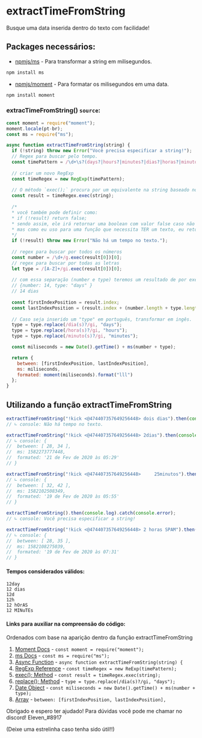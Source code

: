 # extractTimeFromString
Busque uma data inserida dentro do texto com facilidade!

## Packages necessários:
- [npmjs/ms](https://www.npmjs.com/package/ms) - Para transformar a string em milisegundos.
```javascript
npm install ms
```
- [npmjs/moment](https://www.npmjs.com/package/moment) - Para formatar os milisegundos em uma data.
```javascript
npm install moment
```

### extracTimeFromString() `source`:
```javascript
const moment = require("moment");
moment.locale(pt-br);
const ms = require("ms");

async function extractTimeFromString(string) {
  if (!string) throw new Error("Você precisa especificar a string!");
  // Regex para buscar pelo tempo.
  const timePattern = /\d+\s?(days?|hours?|minutes?|dias?|horas?|minutos?|d|h|m)/gi;
  
  // criar um novo RegExp
  const timeRegex = new RegExp(timePattern);
  
  // O método `exec();` procura por um equivalente na string baseado no regex. 
  const result = timeRegex.exec(string);
  
  /* 
  * você também pode definir como:
  * if (!result) return false;
  * sendo assim, ele irá retornar uma boolean com valor false caso não encontre um tempo no texto.
  * mas como eu uso para uma função que necessita TER um texto, eu retorno um erro.
  */
  if (!result) throw new Error("Não há um tempo no texto.");
  
  // regex para buscar por todos os números
  const number = /\d+/g.exec(result[0])[0];
  // regex para buscar por todas as letras
  let type = /[A-Z]+/gi.exec(result[0])[0];
  
  // com essa separação (number e type) teremos um resultado de por exemplo:
  // {number: 14, type: "days" } 
  // 14 dias
  
  const firstIndexPosition = result.index;  
  const lastIndexPosition = (result.index + (number.length + type.length + 1)) 
  
  // Caso seja inserido um "type" em português, transformar em ingês.
  type = type.replace(/dia(s)?/gi, "days");
  type = type.replace(/hora(s)?/gi, "hours");
  type = type.replace(/minuto(s)?/gi, "minutes");

  const miliseconds = new Date().getTime() + ms(number + type);

  return {
    between: [firstIndexPosition, lastIndexPosition],
    ms: miliseconds,
    formated: moment(miliseconds).format("lll")
  }; 
}
```
## Utilizando a função extractTimeFromString
```javascript
extractTimeFromString("!kick <@474407357649256448> dois dias").then(console.log).catch(err => console.log(err.message))
// ∟ console: Não há tempo no texto.

extractTimeFromString("!kick <@474407357649256448> 2dias").then(console.log).catch(err => console.log(err.message))
// ∟ console: {
//  between: [ 28, 34 ],
//  ms: 1582273777448,
//  formated: '21 de Fev de 2020 às 05:29'
// }

extractTimeFromString("!kick <@474407357649256448>     25minutos").then(console.log).catch(err => console.log(err.message))
// ∟ console: {
//  between: [ 32, 42 ],
//  ms: 1582102508349,
//  formated: '19 de Fev de 2020 às 05:55'
// }

extractTimeFromString().then(console.log).catch(console.error);
// ∟ console: Você precisa especificar a string!

extractTimeFromString("!kick <@474407357649256448> 2 horas SPAM").then(console.log).catch(err => console.log(err.message));
// ∟ console: {
//  between: [ 28, 35 ],
//  ms: 1582108275039,
//  formated: '19 de Fev de 2020 às 07:31'
// }
```

#### Tempos considerados válidos:
```
12day
12 dias
12d
12h
12 hOrAS
12 MINuTEs
```

#### Links para auxiliar na compreensão do código:
Ordenados com base na aparição dentro da função extractTimeFromString

1. [Moment Docs](https://momentjs.com/docs/) - `const moment = require("moment");`
2. [ms Docs](https://www.npmjs.com/package/ms) - `const ms = require("ms");`
3. [Async Function](https://developer.mozilla.org/pt-BR/docs/Web/JavaScript/Reference/Statements/funcoes_assincronas) - `async function extractTimeFromString(string) {`
4. [RegExp Reference](https://www.w3schools.com/jsref/jsref_obj_regexp.asp) - `const timeRegex = new ReExp(timePattern);`
5. [exec(); Method](https://www.w3schools.com/jsref/jsref_regexp_exec.asp) - `const result = timeRegex.exec(string);`
6. [replace(); Method](https://www.w3schools.com/jsref/jsref_replace.asp) - `type = type.replace(/dia(s)?/gi, "days");`
7. [Date Object](https://www.w3schools.com/js/js_dates.asp) - `const miliseconds = new Date().getTime() + ms(number + type);`
8. [Array](https://www.w3schools.com/js/js_arrays.asp) - `between: [firstIndexPosition, lastIndexPosition],`

Obrigado e espero ter ajudado!
Para dúvidas você pode me chamar no discord! Eleven_#8917


(Deixe uma estrelinha caso tenha sido útil!!)
